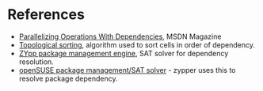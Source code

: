 # References
  * [Parallelizing Operations With Dependencies](http://msdn.microsoft.com/en-us/magazine/dd569760.aspx), MSDN Magazine
  * [Topological sorting](http://en.wikipedia.org/wiki/Topological_sorting), algorithm used to sort cells in order of dependency.
  * [ZYpp package management engine](http://en.wikipedia.org/wiki/ZYpp), SAT solver for dependency resolution.
  * [openSUSE package management/SAT solver](http://en.opensuse.org/Package_management/Sat_solver) - zypper uses this to resolve package dependency.
